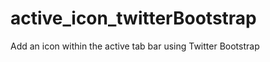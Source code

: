 active_icon_twitterBootstrap
============================

Add an icon within the active tab bar using Twitter Bootstrap
